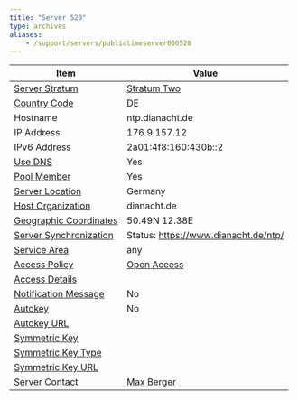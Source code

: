 ```yaml
---
title: "Server 520"
type: archives
aliases:
    - /support/servers/publictimeserver000520
---
```


| Item | Value |
| ----- | ----- |
| [Server Stratum](/support/servers/serverstratum) | [Stratum Two](/support/servers/stratumtwotimeservers) |
| [Country Code](/support/servers/countrycode) | DE |
| Hostname |  ntp.dianacht.de |
| IP Address |  176.9.157.12 |
| IPv6 Address |  2a01:4f8:160:430b::2 |
| [Use DNS](/support/servers/usedns) | Yes |
| [Pool Member](/support/servers/poolmember) | Yes |
| [Server Location](/support/servers/serverlocation) | Germany |
| [Host Organization](/support/servers/hostorganization) |  dianacht.de |
| [ Geographic Coordinates](/support/servers/geographiccoordinates) |  50.49N 12.38E |
| [Server Synchronization](/support/servers/serversynchronization) |  Status: https://www.dianacht.de/ntp/  |
| [Service Area](/support/servers/servicearea) | any |
| [Access Policy](/support/servers/accesspolicy) | [Open Access](/support/servers/openaccess) |
| [Access Details](/support/servers/accessdetails) |  |
| [Notification Message](/support/servers/notificationmessage) | No |
| [Autokey](/support/servers/autokey) | No |
| [Autokey URL](/support/servers/autokeyurl) | |
| [Symmetric Key](/support/servers/symmetrickey) | |
| [Symmetric Key Type](/support/servers/symmetrickeytype) | |
| [Symmetric Key URL](/support/servers/symmetrickeyurl) | |
| [Server Contact](/support/servers/servercontact) | [Max Berger](mailto:max@dianacht.de) |